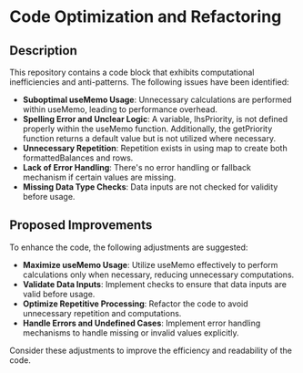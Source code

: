 # Code Optimization and Refactoring

## Description

This repository contains a code block that exhibits computational inefficiencies and anti-patterns. The following issues have been identified:

- **Suboptimal useMemo Usage**: Unnecessary calculations are performed within useMemo, leading to performance overhead.
- **Spelling Error and Unclear Logic**: A variable, lhsPriority, is not defined properly within the useMemo function. Additionally, the getPriority function returns a default value but is not utilized where necessary.
- **Unnecessary Repetition**: Repetition exists in using map to create both formattedBalances and rows.
- **Lack of Error Handling**: There's no error handling or fallback mechanism if certain values are missing.
- **Missing Data Type Checks**: Data inputs are not checked for validity before usage.

## Proposed Improvements

To enhance the code, the following adjustments are suggested:

- **Maximize useMemo Usage**: Utilize useMemo effectively to perform calculations only when necessary, reducing unnecessary computations.
- **Validate Data Inputs**: Implement checks to ensure that data inputs are valid before usage.
- **Optimize Repetitive Processing**: Refactor the code to avoid unnecessary repetition and computations.
- **Handle Errors and Undefined Cases**: Implement error handling mechanisms to handle missing or invalid values explicitly.

Consider these adjustments to improve the efficiency and readability of the code.
